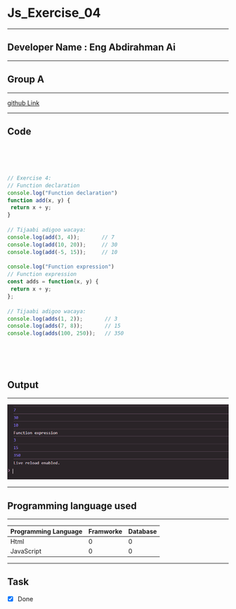 
 # Js_Exercise_04
 
 ***
 
 ## Developer Name : Eng Abdirahman Ai
 
 ***
 
 ## Group A
 
 ***
 [github Link](https://github.com/engai2025/All-js)
 
 ***
 
 ## Code
 
 ~~~ Javascript
 



// Exercise 4: 
// Function declaration
console.log("Function declaration")
function add(x, y) {
  return x + y;
}

// Tijaabi adigoo wacaya:
console.log(add(3, 4));       // 7
console.log(add(10, 20));     // 30
console.log(add(-5, 15));     // 10

console.log("Function expression")
// Function expression
const adds = function(x, y) {
  return x + y;
};

// Tijaabi adigoo wacaya:
console.log(adds(1, 2));       // 3
console.log(adds(7, 8));       // 15
console.log(adds(100, 250));   // 350




 
 
 ~~~
 
 
  
 
 ## Output
 
 ***
 ![Output The Code](../04-Exercise/Assets/Capture.PNG)
 ***
 
  
 
 ## Programming language used
 
 ***
 
 |Programming Language |Framworke | Database
 |:-------------------|:----------|:--------
 |Html                |0          |0
 |JavaScript          |0          |0
 
 ***
 
 ## Task
 
 - [x] Done
 